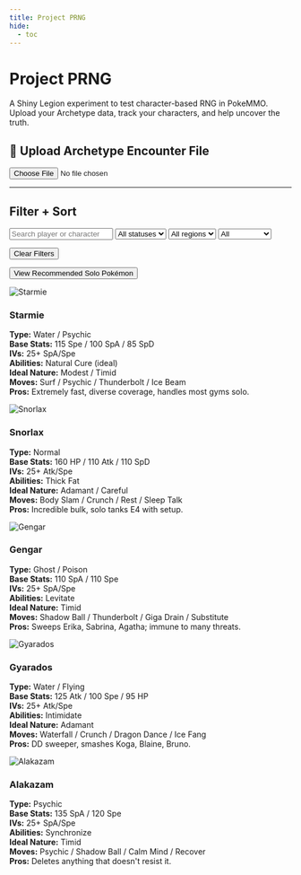 ```yaml
---
title: Project PRNG
hide:
  - toc
---
```


<div class="prng-header">
  <h1>Project PRNG</h1>
  <p>A Shiny Legion experiment to test character-based RNG in PokeMMO. Upload your Archetype data, track your characters, and help uncover the truth.</p>
</div>

<div id="prng-upload-section">
  <h2>📂 Upload Archetype Encounter File</h2>
  <input type="file" id="encounterFile" accept=".txt" />
  <form id="characterForm" style="display:none">
    <input type="text" id="playerName" placeholder="Your name" required />
    <input type="text" id="charName" placeholder="Character name" required />
    <select id="region" required>
      <option value="">Select region</option>
      <option value="Kanto">Kanto</option>
      <option value="Johto">Johto</option>
      <option value="Hoenn">Hoenn</option>
      <option value="Sinnoh">Sinnoh</option>
      <option value="Unova">Unova</option>
    </select>
    <textarea id="notes" placeholder="Optional notes..."></textarea>
    <label>
      <input type="checkbox" id="completedRun" />
      Mark as completed (Reached E4)
    </label>
    <input
      type="number"
      id="hoursPlayed"
      placeholder="Hours played (from Trainer Card)"
      style="display:none"
      min="0"
      step="0.1"
    />
    <button type="submit">Submit Character</button>
  </form>
  <div id="uploadSuccess" style="display:none">
    <p>Character data padded. Download the JSON code and share it with Kole or Kelly on discord.</p>
    <a id="downloadJson" href="#" download style="display:inline-block; cursor:pointer; user-select:none;">💾 Download JSON</a>
  </div>
</div>

<hr />

<div id="prng-controls">
  <h2>Filter + Sort</h2>
  <input type="text" id="searchInput" placeholder="Search player or character" />
  <select id="statusFilter">
    <option value="">All statuses</option>
    <option value="Active">Active</option>
    <option value="Completed">Completed</option>
  </select>
  <select id="regionFilter">
    <option value="">All regions</option>
    <option value="Kanto">Kanto</option>
    <option value="Johto">Johto</option>
    <option value="Hoenn">Hoenn</option>
    <option value="Sinnoh">Sinnoh</option>
    <option value="Unova">Unova</option>
  </select>
  <select id="shinyFilter">
    <option value="">All</option>
    <option value="Yes">Found shiny</option>
    <option value="No">No shiny</option>
  </select>
  
  <button id="clearFilters" type="button">Clear Filters</button>

</div>

<button id="solo-toggle">View Recommended Solo Pokémon</button>

<div id="solo-slideout" class="solo-panel">

<div class="solo-pokemon">
  <img src="https://play.pokemonshowdown.com/sprites/ani/starmie.gif" alt="Starmie">
  <h3>Starmie</h3>
  <p><strong>Type:</strong> Water / Psychic<br>
     <strong>Base Stats:</strong> 115 Spe / 100 SpA / 85 SpD<br>
     <strong>IVs:</strong> 25+ SpA/Spe <br>
     <strong>Abilities:</strong> Natural Cure (ideal)<br>
     <strong>Ideal Nature:</strong> Modest / Timid<br>
     <strong>Moves:</strong> Surf / Psychic / Thunderbolt / Ice Beam<br>
     <strong>Pros:</strong> Extremely fast, diverse coverage, handles most gyms solo.
  </p>
</div>

<div class="solo-pokemon">
  <img src="https://play.pokemonshowdown.com/sprites/ani/snorlax.gif" alt="Snorlax">
  <h3>Snorlax</h3>
  <p><strong>Type:</strong> Normal<br>
     <strong>Base Stats:</strong> 160 HP / 110 Atk / 110 SpD<br>
     <strong>IVs:</strong> 25+ Atk/Spe <br>
     <strong>Abilities:</strong> Thick Fat<br>
     <strong>Ideal Nature:</strong> Adamant / Careful<br>
     <strong>Moves:</strong> Body Slam / Crunch / Rest / Sleep Talk<br>
     <strong>Pros:</strong> Incredible bulk, solo tanks E4 with setup.
  </p>
</div>

<div class="solo-pokemon">
  <img src="https://play.pokemonshowdown.com/sprites/ani/gengar.gif" alt="Gengar">
  <h3>Gengar</h3>
  <p><strong>Type:</strong> Ghost / Poison<br>
     <strong>Base Stats:</strong> 110 SpA / 110 Spe<br>
     <strong>IVs:</strong> 25+ SpA/Spe <br>
     <strong>Abilities:</strong> Levitate <br>
     <strong>Ideal Nature:</strong> Timid<br>
     <strong>Moves:</strong> Shadow Ball / Thunderbolt / Giga Drain / Substitute<br>
     <strong>Pros:</strong> Sweeps Erika, Sabrina, Agatha; immune to many threats.
  </p>
</div>

<div class="solo-pokemon">
  <img src="https://play.pokemonshowdown.com/sprites/ani/gyarados.gif" alt="Gyarados">
  <h3>Gyarados</h3>
  <p><strong>Type:</strong> Water / Flying<br>
     <strong>Base Stats:</strong> 125 Atk / 100 Spe / 95 HP<br>
     <strong>IVs:</strong> 25+ Atk/Spe <br>
     <strong>Abilities:</strong> Intimidate<br>
     <strong>Ideal Nature:</strong> Adamant<br>
     <strong>Moves:</strong> Waterfall / Crunch / Dragon Dance / Ice Fang<br>
     <strong>Pros:</strong> DD sweeper, smashes Koga, Blaine, Bruno.
  </p>
</div>

<div class="solo-pokemon">
  <img src="https://play.pokemonshowdown.com/sprites/ani/alakazam.gif" alt="Alakazam">
  <h3>Alakazam</h3>
  <p><strong>Type:</strong> Psychic<br>
     <strong>Base Stats:</strong> 135 SpA / 120 Spe<br>
     <strong>IVs:</strong> 25+ SpA/Spe <br>
     <strong>Abilities:</strong> Synchronize<br>
     <strong>Ideal Nature:</strong> Timid<br>
     <strong>Moves:</strong> Psychic / Shadow Ball / Calm Mind / Recover<br>
     <strong>Pros:</strong> Deletes anything that doesn't resist it.
  </p>
</div>

</div>

<div id="prng-grid"></div>

<script src="/many/assets/js/utilities/prng/prng.js"></script>
<link rel="stylesheet" href="/many/assets/css/utilities/prng.css" />

<script>
document.addEventListener("DOMContentLoaded", () => {
  const toggle = document.getElementById("solo-toggle");
  const panel = document.getElementById("solo-slideout");

  toggle.addEventListener("click", () => {
    panel.classList.toggle("visible");
    toggle.textContent = panel.classList.contains("visible")
      ? "Hide Recommended Solo Pokémon"
      : "View Recommended Solo Pokémon";
  });
});
</script>